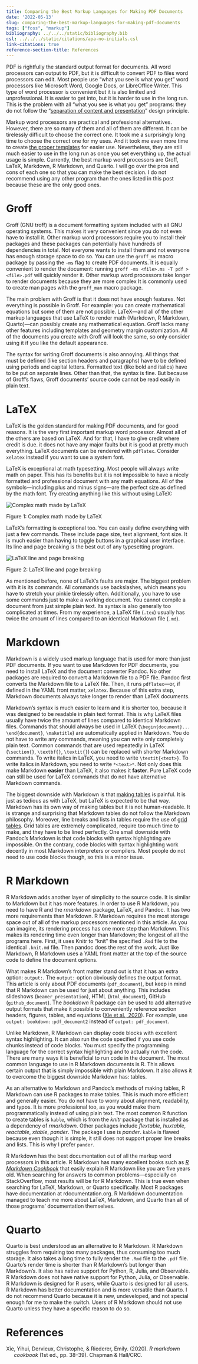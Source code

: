 ```yaml
---
title: Comparing the Best Markup Languages for Making PDF Documents
date: '2022-05-13'
slug: comparing-the-best-markup-languages-for-making-pdf-documents
tags: ["foss", "markup"]
bibliography: ../../../static/bibliography.bib
csl: ../../../static/citations/apa-no-initials.csl
link-citations: true
reference-section-title: References
---
```


PDF is rightfully the standard output format for documents.
All word processors can output to PDF, but it is difficult to convert PDF to files word processors can edit.
Most people use “what you see is what you get” word processors like Microsoft Word, Google Docs, or LibreOffice Writer.
This type of word processor is convenient but it is also limited and unprofessional.
It is easier to get into, but it is harder to use in the long run.
This is the problem with all “what you see is what you get” programs: they do not follow the “[separation of content and presentation](https://en.wikipedia.org/wiki/Separation_of_content_and_presentation)” design principle.

Markup word processors are practical and professional alternatives.
However, there are so many of them and all of them are different.
It can be tirelessly difficult to choose the correct one.
It took me a surprisingly long time to choose the correct one for my uses.
And it took me even more time to create [the proper templates](https://github.com/amarakon/amaryaml) for easier use.
Nevertheless, they are still much easier to use in the long run as once you set everything up, the actual usage is simple.
Currently, the best markup word processors are Groff, LaTeX, Markdown, R Markdown, and Quarto.
I will go over the pros and cons of each one so that you can make the best decision.
I do not recommend using any other program than the ones listed in this post because these are the only good ones.

# Groff

Groff (GNU troff) is a document formatting system included with all GNU operating systems.
This makes it very convenient since you do not even have to install it.
Other markup word processors require you to install their packages and these packages can potentially have hundreds of dependencies in total.
Not everyone wants to install them and not everyone has enough storage space to do so.
You can use the `groff_ms` macro package by passing the `-ms` flag to create PDF documents.
It is equally convenient to render the document: running `groff -ms <file>.ms -T pdf > <file>.pdf` will quickly render it.
Other markup word processors take longer to render documents because they are more complex
It is commonly used to create man pages with the `groff_man` macro package.

The main problem with Groff is that it does not have enough features.
Not everything is possible in Groff.
For example: you can create mathematical equations but some of them are not possible.
LaTeX—and all of the other markup languages that use LaTeX to render math (Markdown, R Markdown, Quarto)—can possibly create any mathematical equation.
Groff lacks many other features including templates and geometry margin customization.
All of the documents you create with Groff will look the same, so only consider using it if you like the default appearance.

The syntax for writing Groff documents is also annoying.
All things that must be defined (like section headers and paragraphs) have to be defined using periods and capital letters.
Formatted text (like bold and italics) have to be put on separate lines.
Other than that, the syntax is fine.
But because of Groff’s flaws, Groff documents’ source code cannot be read easily in plain text.

# LaTeX

LaTeX is the golden standard for making PDF documents, and for good reasons.
It is the very first important markup word processor.
Almost all of the others are based on LaTeX.
And for that, I have to give credit where credit is due.
it does not have any major faults but it is good at pretty much everything.
LaTeX documents can be rendered with `pdflatex`.
Consider `xelatex` instead if you want to use a system font.

LaTeX is exceptional at math typesetting.
Most people will always write math on paper.
This has its benefits but it is not impossible to have a nicely formatted and professional document with any math equations.
All of the symbols—including plus and minus signs—are the perfect size as defined by the math font.
Try creating anything like this without using LaTeX:

<div class="figure">

<img src="https://i.stack.imgur.com/vsn9C.png" alt="Complex math made by LaTeX"  />
<p class="caption">
Figure 1: Complex math made by LaTeX
</p>

</div>

LaTeX’s formatting is exceptional too.
You can easily define everything with just a few commands.
These include page size, text alignment, font size.
It is much easier than having to toggle buttons in a graphical user interface.
Its line and page breaking is the best out of any typesetting program.

<div class="figure">

<img src="https://i.stack.imgur.com/MgSAz.png" alt="LaTeX line and page breaking"  />
<p class="caption">
Figure 2: LaTeX line and page breaking
</p>

</div>

As mentioned before, none of LaTeX’s faults are major.
The biggest problem with it is its commands.
All commands use backslashes, which means you have to stretch your pinkie tirelessly often.
Additionally, you have to use some commands just to make a working document.
You cannot compile a document from just simple plain text.
Its syntax is also generally too complicated at times.
From my experience, a LaTeX file (`.tex`) usually has twice the amount of lines compared to an identical Markdown file (`.md`).

# Markdown

Markdown is a widely used markup language that is used for more than just PDF documents.
If you want to use Markdown for PDF documents, you need to install LaTeX and the document converter Pandoc.
No other packages are required to convert a Markdown file to a PDF file.
Pandoc first converts the Markdown file to a LaTeX file.
Then, it runs `pdflatex`—or, if defined in the YAML front matter, `xelatex`.
Because of this extra step, Markdown documents always take longer to render than LaTeX documents.

Markdown’s syntax is much easier to learn and it is shorter too, because it was designed to be readable in plain text format.
This is why LaTeX files usually have twice the amount of lines compared to identical Markdown files.
Commands that should always be used in LaTeX (`\begin{document}... \end{document}`, `\maketitle`) are automatically applied in Markdown.
You do not have to write any commands, meaning you can write only completely plain text.
Common commands that are used repeatedly in LaTeX (`\section{}`, `\textbf{}`, `\textit{}`) can be replaced with shorter Markdown commands.
To write italics in LaTeX, you need to write `\textit{<text>}`.
To write italics in Markdown, you need to write `*<text>*`.
Not only does this make Markdown **easier** than LaTeX, it also makes it **faster**.
Pure LaTeX code can still be used for LaTeX commands that do not have alternative Markdown commands.

The biggest downside with Markdown is that [making tables](https://www.markdownguide.org/extended-syntax/#tables) is painful.
It is just as tedious as with LaTeX, but LaTeX is expected to be that way.
Markdown has its own way of making tables but it is not human-readable.
It is strange and surprising that Markdown tables do not follow the Markdown philosophy.
Moreover, line breaks and lists in tables require the use of [grid tables](https://disco.uv.es/disco_docs/wikibase/doc/cat/pandoc_manual_2.7.3.wiki?93).
Grid tables are extremely complicated, require too much time to make, and they have to be lined perfectly.
One small downside with Pandoc’s Markdown is that code blocks with syntax highlighting are impossible.
On the contrary, code blocks with syntax highlighting work decently in most Markdown interpreters or compilers.
Most people do not need to use code blocks though, so this is a minor issue.

# R Markdown

R Markdown adds another layer of simplicity to the source code.
It is similar to Markdown but it has more features.
In order to use R Markdown, you need to have R and the *rmarkdown* package, LaTeX, and Pandoc.
It has two more requirements than Markdown.
R Markdown requires the most storage space out of all of the markup processors mentioned in this article.
As you can imagine, its rendering process has one more step than Markdown.
This makes its rendering time even longer than Markdown; the longest of all the programs here.
First, it uses Knitr to “knit” the specified `.Rmd` file to the identical `.knit.md` file.
Then pandoc does the rest of the work.
Just like Markdown, R Markdown uses a YAML front matter at the top of the source code to define the document options.

What makes R Markdown’s front matter stand out is that it has an extra option: `output:`.
The `output:` option obviously defines the output format.
This article is only about PDF documents (`pdf_document`), but keep in mind that R Markdown can be used for just about anything.
This includes slideshows (`beamer_presentation`), HTML (`html_document`), GitHub (`github_document`).
The *bookdown* R package can be used to add alternative output formats that make it possible to conveniently reference section headers, figures, tables, and equations ([Xie et al., 2020](#ref-rmarkdown-cookbook-s4.7)).
For example, use `output: bookdown::pdf_document2` instead of `output: pdf_document`.

Unlike Markdown, R Markdown can display code blocks with excellent syntax highlighting.
It can also run the code specified if you use code chunks instead of code blocks.
You must specify the programming language for the correct syntax highlighting and to actually run the code.
There are many ways it is beneficial to run code in the document.
The most common language to use in R Markdown documents is R.
This allows certain output that is simply impossible with plain Markdown.
It also allows it to overcome the biggest downside Markdown has: tables.

As an alternative to Markdown and Pandoc’s methods of making tables, R Markdown can use R packages to make tables.
This is much more efficient and generally easier.
You do not have to worry about alignment, readability, and typos.
It is more professional too, as you would make them programmatically instead of using plain text.
The most common R function to create tables is `kable`, which is from the *knitr* package that is installed as a dependency of *rmarkdown*.
Other packages include *flextable*, *huxtable*, *reactable*, *xtable*, *pander*.
The package I use is *pander*.
`kable` is flawed because even though it is simple, it still does not support proper line breaks and lists.
This is why I prefer `pander`.

R Markdown has the best documentation out of all the markup word processors in this article.
R Markdown has many excellent books such as *[R Markdown Cookbook](https://bookdown.org/yihui/rmarkdown-cookbook/)* that easily explain R Markdown like you are five years old.
When searching for answers to common problems—especially on StackOverflow, most results will be for R Markdown.
This is true even when searching for LaTeX, Markdown, or Quarto specifically.
Most R packages have documentation at rdocumentation.org.
R Markdown documentation managed to teach me more about LaTeX, Markdown, and Quarto than all of those programs’ documentation themselves.

# Quarto

Quarto is best understood as an alternative to R Markdown.
R Markdown struggles from requiring too many packages, thus consuming too much storage.
It also takes a long time to fully render the `.Rmd` file to the `.pdf` file.
Quarto’s render time is shorter than R Markdown’s but longer than Markdown’s.
It also has native support for Python, R, Julia, and Observable.
R Markdown does not have native support for Python, Julia, or Observable.
R Markdown is designed for R users, while Quarto is designed for all users.
R Markdown has better documentation and is more versatile than Quarto.
I do not recommend Quarto because it is new, undeveloped, and not special enough for me to make the switch.
Users of R Markdown should not use Quarto unless they have a specific reason to do so.

# References

<div id="refs" class="references csl-bib-body hanging-indent" line-spacing="2">

<div id="ref-rmarkdown-cookbook-s4.7" class="csl-entry">

Xie, Yihui, Dervieux, Christophe, & Riederer, Emily. (2020). *R markdown cookbook* (1st ed., pp. 38–39). Chapman & Hall/CRC.

</div>

</div>
